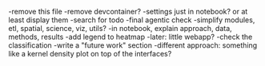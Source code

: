 -remove this file
-remove devcontainer?
-settings just in notebook? or at least display them
-search for todo
-final agentic check
-simplify modules, etl, spatial, science, viz, utils?
-in notebook, explain approach, data, methods, results
-add legend to heatmap
-later: little webapp?
-check the classification
-write a "future work" section
-different approach: something like a kernel density plot on top of the interfaces?